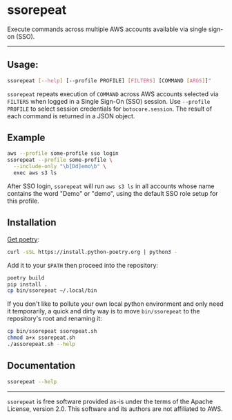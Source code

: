 # ssorepeat

Execute commands across multiple AWS accounts available via single sign-on
(SSO).

---

## Usage:

``` sh
ssorepeat [--help] [--profile PROFILE] [FILTERS] [COMMAND [ARGS]]"
```

`ssorepeat` repeats execution of `COMMAND` across AWS accounts selected via
`FILTERS` when logged in a Single Sign-On (SSO) session. Use `--profile PROFILE`
to select session credentials for `botocore.session`. The result of each command
is returned in a JSON object.


## Example

``` sh
aws --profile some-profile sso login
ssorepeat --profile some-profile \
  --include-only "\b[Dd]emo\b" \
  exec aws s3 ls
```

After SSO login, `ssorepeat` will run `aws s3 ls` in all accounts whose name
contains the word "Demo" or "demo", using the default SSO role setup for this
profile.

## Installation

[Get poetry](https://python-poetry.org/docs/#installation):

``` sh
curl -sSL https://install.python-poetry.org | python3 -
```

Add it to your `$PATH` then proceed into the repository:

``` sh
poetry build
pip install .
cp bin/ssorepeat ~/.local/bin
```

If you don't like to pollute your own local python environment and only need it
temporarily, a quick and dirty way is to move `bin/ssorepeat` to the
repository's root and renaming it:

``` sh
cp bin/ssorepeat ssorepeat.sh
chmod a+x ssorepeat.sh
./assorepeat.sh --help
```

## Documentation

``` sh
ssorepeat --help
```

---

`ssorepeat` is free software provided as-is under the terms of the Apache
License, version 2.0. This software and its authors are not affiliated to AWS.

